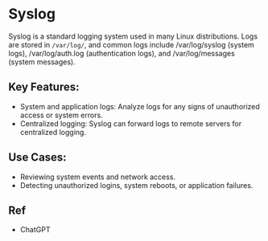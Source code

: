 # Syslog

Syslog is a standard logging system used in many Linux distributions.
Logs are stored in `/var/log/`, and common logs include /var/log/syslog (system logs), /var/log/auth.log (authentication logs), and /var/log/messages (system messages).

## Key Features:

* System and application logs: Analyze logs for any signs of unauthorized access or system errors.
* Centralized logging: Syslog can forward logs to remote servers for centralized logging.

## Use Cases:

* Reviewing system events and network access.
* Detecting unauthorized logins, system reboots, or application failures.



## Ref

- ChatGPT